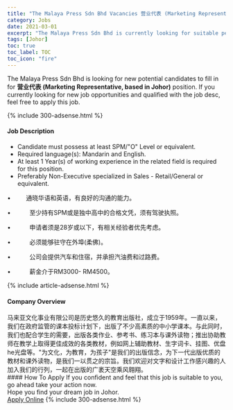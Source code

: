 ```yaml
---
title: "The Malaya Press Sdn Bhd Vacancies 营业代表 (Marketing Representative, based in Johor)" 
category: Jobs 
date: 2021-03-01 
excerpt: "The Malaya Press Sdn Bhd is currently looking for suitable person to fill in the 营业代表 (Marketing Representative, based in Johor) which based in Johor" 
tags: [Johor] 
toc: true 
toc_label: TOC 
toc_icon: "fire" 
--- 
```


<p>The Malaya Press Sdn Bhd is looking for new potential candidates to fill in for <b>营业代表 (Marketing Representative, based in Johor)</b> position. If you currently looking for new job opportunities and qualified with the job desc, feel free to apply this job.
</p>{% include 300-adsense.html %} 
<div><div><h4>Job Description</h4></div><div><div><span><div><ul><li>Candidate must possess at least SPM/"O" Level&#160;or equivalent.</li><li>Required language(s):&#160;Mandarin and English.</li><li>At least 1&#160;Year(s) of working experience in the related field is required for this position.</li><li>Preferably Non-Executive specialized in Sales - Retail/General or equivalent.</li></ul><p>&#8226;&#160;&#160;&#160;&#160;&#160;&#160;&#160;&#160;&#160;&#36890;&#26195;&#21326;&#35821;&#21644;&#33521;&#35821;&#65292;&#26377;&#33391;&#22909;&#30340;&#27807;&#36890;&#30340;&#33021;&#21147;&#12290;</p><p>&#8226;&#160;&#160;&#160;&#160;&#160;&#160;&#160;&#160;&#160;&#160;&#160;&#33267;&#23569;&#25345;&#26377;SPM&#25110;&#26159;&#29420;&#20013;&#39640;&#20013;&#30340;&#21512;&#26684;&#25991;&#20973;&#65292;&#39035;&#26377;&#39550;&#39542;&#25191;&#29031;&#12290;</p><p>&#8226;&#160;&#160;&#160;&#160;&#160;&#160;&#160;&#160;&#160;&#160;&#160;&#30003;&#35831;&#32773;&#39035;&#26159;28&#23681;&#25110;&#20197;&#19979;&#65292;&#26377;&#30456;&#20851;&#32463;&#39564;&#32773;&#20248;&#20808;&#32771;&#34385;&#12290;&#160;</p><p>&#8226;&#160;&#160;&#160;&#160;&#160;&#160;&#160;&#160;&#160;&#160;&#160;&#24517;&#39035;&#33021;&#22815;&#39547;&#23432;&#22312;&#22806;&#22496;(&#26580;&#20315;)&#12290;</p><p>&#8226;&#160;&#160;&#160;&#160;&#160;&#160;&#160;&#160;&#160;&#160;&#160;&#20844;&#21496;&#20250;&#25552;&#20379;&#27773;&#36710;&#21644;&#20303;&#23487;&#65292;&#24182;&#25215;&#25285;&#27773;&#27833;&#36153;&#21644;&#36807;&#36335;&#36153;&#12290;</p><p>&#8226;&#160;&#160;&#160;&#160;&#160;&#160;&#160;&#160;&#160;&#160;&#160;&#34218;&#37329;&#20171;&#20110;RM3000- RM4500&#12290;</p></div></span></div></div></div> 
{% include article-adsense.html %} 
<div><div><h4>Company Overview</h4></div><div><div><span><div><div>&#39532;&#26469;&#20122;&#25991;&#21270;&#20107;&#19994;&#26377;&#38480;&#20844;&#21496;&#26159;&#21382;&#21490;&#24736;&#20037;&#30340;&#25945;&#32946;&#20986;&#29256;&#31038;&#65292;&#25104;&#31435;&#20110;1959&#24180;&#12290;&#19968;&#30452;&#20197;&#26469;&#65292;&#25105;&#20204;&#22312;&#25919;&#24220;&#30417;&#31649;&#30340;&#35838;&#26412;&#25237;&#26631;&#35745;&#21010;&#19979;&#65292;&#20986;&#29256;&#20102;&#19981;&#23569;&#39640;&#32032;&#36136;&#30340;&#20013;&#23567;&#23398;&#35838;&#26412;&#12290;&#19982;&#27492;&#21516;&#26102;&#65292;&#25105;&#20204;&#20063;&#37197;&#21512;&#23398;&#29983;&#30340;&#38656;&#35201;&#65292;&#20986;&#29256;&#21508;&#31867;&#20316;&#19994;&#12289;&#21442;&#32771;&#20070;&#12289;&#32451;&#20064;&#26412;&#19982;&#35838;&#22806;&#35835;&#29289;&#65307;&#25512;&#20986;&#21327;&#21161;&#25945;&#24072;&#22312;&#25945;&#23398;&#19978;&#21462;&#24471;&#26356;&#20339;&#25104;&#25928;&#30340;&#21508;&#31867;&#25945;&#26448;&#65292;&#20363;&#22914;&#32593;&#19978;&#36741;&#21161;&#25945;&#26448;&#12289;&#29983;&#23383;&#35789;&#21345;&#12289;&#25346;&#22270;&#12289;&#20248;&#30424;he&#20809;&#30424;&#31561;&#12290;"&#20026;&#25991;&#21270;&#65292;&#20026;&#25945;&#32946;&#65292;&#20026;&#23401;&#23376;"&#26159;&#25105;&#20204;&#30340;&#20986;&#29256;&#20449;&#24565;&#65292;&#20026;&#19979;&#19968;&#20195;&#20986;&#29256;&#20248;&#36136;&#30340;&#25945;&#26448;&#21644;&#35838;&#22806;&#35835;&#29289;&#65292;&#26159;&#25105;&#20204;&#19968;&#20197;&#36143;&#20043;&#30340;&#23447;&#26088;&#12290;&#25105;&#20204;&#27426;&#36814;&#23545;&#25991;&#23383;&#21644;&#35774;&#35745;&#24037;&#20316;&#24863;&#20852;&#36259;&#30340;&#20154;&#21152;&#20837;&#25105;&#20204;&#30340;&#34892;&#21015;&#65292;&#19968;&#36215;&#22312;&#20986;&#29256;&#30340;&#24191;&#34980;&#22825;&#31354;&#20056;&#39118;&#32753;&#32724;&#12290;</div></div></span></div></div></div> 
#### How To Apply 
If you confident and feel that this job is suitable to you, go ahead take your action now. <br/> 
Hope you find your dream job in Johor. <br/> 
<a href="https://www.jobstreet.com.my/en/job/营业代表-marketing-representative-based-in-johor-4493336?jobId=jobstreet-my-job-4493336&" class="btn btn--info" target="_blank" rel="nofollow noopenner">Apply Online</a> 
{% include 300-adsense.html %} 